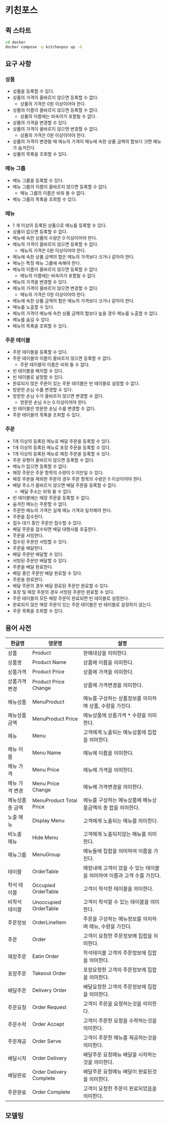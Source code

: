 # 키친포스

## 퀵 스타트

```sh
cd docker
docker compose -p kitchenpos up -d
```

## 요구 사항

### 상품

- 상품을 등록할 수 있다.
- 상품의 가격이 올바르지 않으면 등록할 수 없다.
    - 상품의 가격은 0원 이상이어야 한다.
- 상품의 이름이 올바르지 않으면 등록할 수 없다.
    - 상품의 이름에는 비속어가 포함될 수 없다.
- 상품의 가격을 변경할 수 있다.
- 상품의 가격이 올바르지 않으면 변경할 수 없다.
    - 상품의 가격은 0원 이상이어야 한다.
- 상품의 가격이 변경될 때 메뉴의 가격이 메뉴에 속한 상품 금액의 합보다 크면 메뉴가 숨겨진다.
- 상품의 목록을 조회할 수 있다.

### 메뉴 그룹

- 메뉴 그룹을 등록할 수 있다.
- 메뉴 그룹의 이름이 올바르지 않으면 등록할 수 없다.
    - 메뉴 그룹의 이름은 비워 둘 수 없다.
- 메뉴 그룹의 목록을 조회할 수 있다.

### 메뉴

- 1 개 이상의 등록된 상품으로 메뉴를 등록할 수 있다.
- 상품이 없으면 등록할 수 없다.
- 메뉴에 속한 상품의 수량은 0 이상이어야 한다.
- 메뉴의 가격이 올바르지 않으면 등록할 수 없다.
    - 메뉴의 가격은 0원 이상이어야 한다.
- 메뉴에 속한 상품 금액의 합은 메뉴의 가격보다 크거나 같아야 한다.
- 메뉴는 특정 메뉴 그룹에 속해야 한다.
- 메뉴의 이름이 올바르지 않으면 등록할 수 없다.
    - 메뉴의 이름에는 비속어가 포함될 수 없다.
- 메뉴의 가격을 변경할 수 있다.
- 메뉴의 가격이 올바르지 않으면 변경할 수 없다.
    - 메뉴의 가격은 0원 이상이어야 한다.
- 메뉴에 속한 상품 금액의 합은 메뉴의 가격보다 크거나 같아야 한다.
- 메뉴를 노출할 수 있다.
- 메뉴의 가격이 메뉴에 속한 상품 금액의 합보다 높을 경우 메뉴를 노출할 수 없다.
- 메뉴를 숨길 수 있다.
- 메뉴의 목록을 조회할 수 있다.

### 주문 테이블

- 주문 테이블을 등록할 수 있다.
- 주문 테이블의 이름이 올바르지 않으면 등록할 수 없다.
    - 주문 테이블의 이름은 비워 둘 수 없다.
- 빈 테이블을 해지할 수 있다.
- 빈 테이블로 설정할 수 있다.
- 완료되지 않은 주문이 있는 주문 테이블은 빈 테이블로 설정할 수 없다.
- 방문한 손님 수를 변경할 수 있다.
- 방문한 손님 수가 올바르지 않으면 변경할 수 없다.
    - 방문한 손님 수는 0 이상이어야 한다.
- 빈 테이블은 방문한 손님 수를 변경할 수 없다.
- 주문 테이블의 목록을 조회할 수 있다.

### 주문

- 1개 이상의 등록된 메뉴로 배달 주문을 등록할 수 있다.
- 1개 이상의 등록된 메뉴로 포장 주문을 등록할 수 있다.
- 1개 이상의 등록된 메뉴로 매장 주문을 등록할 수 있다.
- 주문 유형이 올바르지 않으면 등록할 수 없다.
- 메뉴가 없으면 등록할 수 없다.
- 매장 주문은 주문 항목의 수량이 0 미만일 수 있다.
- 매장 주문을 제외한 주문의 경우 주문 항목의 수량은 0 이상이어야 한다.
- 배달 주소가 올바르지 않으면 배달 주문을 등록할 수 없다.
    - 배달 주소는 비워 둘 수 없다.
- 빈 테이블에는 매장 주문을 등록할 수 없다.
- 숨겨진 메뉴는 주문할 수 없다.
- 주문한 메뉴의 가격은 실제 메뉴 가격과 일치해야 한다.
- 주문을 접수한다.
- 접수 대기 중인 주문만 접수할 수 있다.
- 배달 주문을 접수되면 배달 대행사를 호출한다.
- 주문을 서빙한다.
- 접수된 주문만 서빙할 수 있다.
- 주문을 배달한다.
- 배달 주문만 배달할 수 있다.
- 서빙된 주문만 배달할 수 있다.
- 주문을 배달 완료한다.
- 배달 중인 주문만 배달 완료할 수 있다.
- 주문을 완료한다.
- 배달 주문의 경우 배달 완료된 주문만 완료할 수 있다.
- 포장 및 매장 주문의 경우 서빙된 주문만 완료할 수 있다.
- 주문 테이블의 모든 매장 주문이 완료되면 빈 테이블로 설정한다.
- 완료되지 않은 매장 주문이 있는 주문 테이블은 빈 테이블로 설정하지 않는다.
- 주문 목록을 조회할 수 있다.

## 용어 사전

| 한글명       | 영문명                     | 설명                                        |
|-----------|-------------------------|-------------------------------------------|
| 상품        | Product                 | 판매대상을 의미한다.                               |
| 상품명       | Product Name            | 상품에 이름을 의미한다.                             |
| 상품가격      | Product Price           | 상품에 가격을 의미한다.                             |
| 상품가격변경    | Product Price Change    | 상품에 가격변경을 의미한다.                           |
| 메뉴상품      | MenuProduct             | 메뉴를 구성하는 상품정보를 의미하며 상품, 수량을 가진다.          |
| 메뉴상품 금액   | MenuProduct Price       | 메뉴상품에 상품가격 * 수량을 의미한다.                    |
| 메뉴        | Menu                    | 고객에게 노출되는 메뉴상품에 집합을 의미한다.                 |
| 메뉴 이름     | Menu Name               | 메뉴에 이름을 의미한다.                             |
| 메뉴 가격     | Menu Price              | 메뉴에 가격을 의미한다.                             |
| 메뉴 가격 변경  | Menu Price Change       | 메뉴에 가격변경을 의미한다.                           |
| 메뉴상품 총 금액 | MenuProduct Total Price | 메뉴를 구성하는 메뉴상품에 메뉴상품금액의 총 합을 의미한다.         |
| 노출 메뉴     | Display Menu            | 고객에게 노출되는 메뉴를 의미한다.                       |
| 비노출 메뉴    | Hide Menu               | 고객에게 노출되지않는 메뉴를 의미한다.                     |
| 메뉴그룹      | MenuGroup               | 메뉴들에 집합을 의미하여 이름을 가진다.                    |
| 테이블       | OrderTable              | 매장내에 고객이 앉을 수 있는 테이블을 의미하여 이름과 고객 수를 가진다. |
| 착석 테이블    | Occupied OrderTable     | 고객이 착석한 테이블을 의미한다.                        |
| 비착석 테이블   | Unoccupied OrderTable   | 고객이 착석할 수 있는 테이블을 의미한다.                   |
| 주문정보      | OrderLineItem           | 주문을 구성하는 메뉴정보를 의미하며 메뉴, 수량을 가진다.          |
| 주문        | Order                   | 고객이 요청한 주문정보에 집합을 의미한다.                   |
| 매장주문      | Eatin Order             | 착석테이블 고객의 주문정보에 집합을 의미한다.                 |
| 포장주문      | Takeout Order           | 포장요청한 고객의 주문정보에 집합을 의미한다.                 |
| 배달주문      | Delivery Order          | 배달요청한 고객의 주문정보에 집합을 의미한다.                 |
| 주문요청      | Order Request           | 고객이 주문을 요청하는것을 의미한다.                      |
| 주문수락      | Order Accept            | 고객이 주문한 요청을 수락하는것을 의미한다.                  |
| 주문제공      | Order Serve             | 고객이 주문한 메뉴를 제공하는것을 의미한다.                  |
| 배달시작      | Order Delivery          | 배달주문 요청메뉴 배달을 시작하는것을 의미한다.                |
| 배달완료      | Order Delivery Complete | 배달주문 요청메뉴 배달이 완료된것을 의미한다.                 |
| 주문완료      | Order Complete          | 고객이 요청한 주문이 완료되었음을 의미한다.                  |

## 모델링
